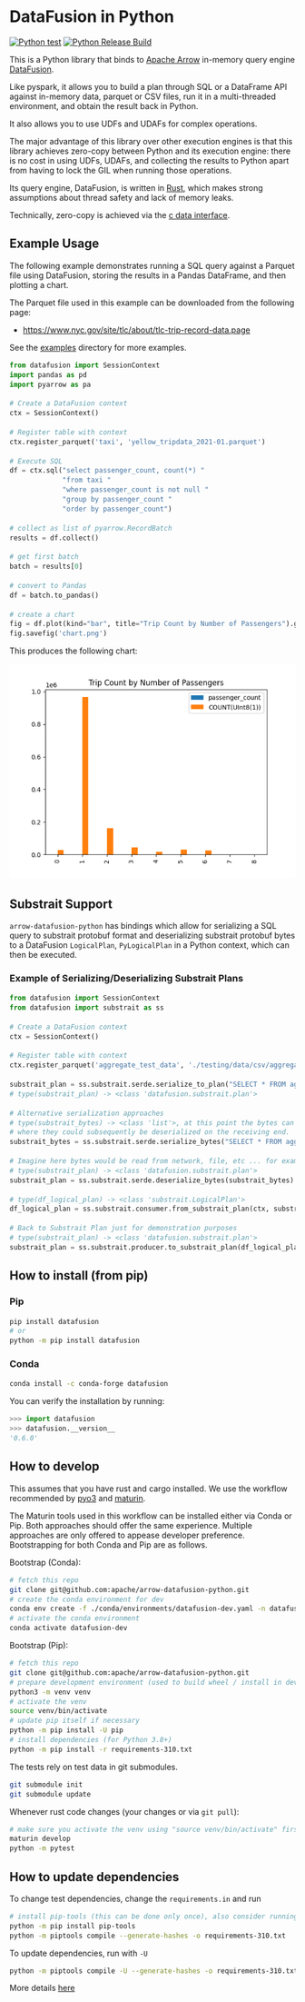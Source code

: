 <!---
  Licensed to the Apache Software Foundation (ASF) under one
  or more contributor license agreements.  See the NOTICE file
  distributed with this work for additional information
  regarding copyright ownership.  The ASF licenses this file
  to you under the Apache License, Version 2.0 (the
  "License"); you may not use this file except in compliance
  with the License.  You may obtain a copy of the License at

    http://www.apache.org/licenses/LICENSE-2.0

  Unless required by applicable law or agreed to in writing,
  software distributed under the License is distributed on an
  "AS IS" BASIS, WITHOUT WARRANTIES OR CONDITIONS OF ANY
  KIND, either express or implied.  See the License for the
  specific language governing permissions and limitations
  under the License.
-->

# DataFusion in Python

[![Python test](https://github.com/apache/arrow-datafusion-python/actions/workflows/test.yaml/badge.svg)](https://github.com/apache/arrow-datafusion-python/actions/workflows/test.yaml)
[![Python Release Build](https://github.com/apache/arrow-datafusion-python/actions/workflows/build.yml/badge.svg)](https://github.com/apache/arrow-datafusion-python/actions/workflows/build.yml)

This is a Python library that binds to [Apache Arrow](https://arrow.apache.org/) in-memory query engine [DataFusion](https://github.com/apache/arrow-datafusion).

Like pyspark, it allows you to build a plan through SQL or a DataFrame API against in-memory data, parquet or CSV
files, run it in a multi-threaded environment, and obtain the result back in Python.

It also allows you to use UDFs and UDAFs for complex operations.

The major advantage of this library over other execution engines is that this library achieves zero-copy between
Python and its execution engine: there is no cost in using UDFs, UDAFs, and collecting the results to Python apart
from having to lock the GIL when running those operations.

Its query engine, DataFusion, is written in [Rust](https://www.rust-lang.org/), which makes strong assumptions
about thread safety and lack of memory leaks.

Technically, zero-copy is achieved via the [c data interface](https://arrow.apache.org/docs/format/CDataInterface.html).

## Example Usage

The following example demonstrates running a SQL query against a Parquet file using DataFusion, storing the results
in a Pandas DataFrame, and then plotting a chart.

The Parquet file used in this example can be downloaded from the following page:

- https://www.nyc.gov/site/tlc/about/tlc-trip-record-data.page

See the [examples](examples) directory for more examples.

```python
from datafusion import SessionContext
import pandas as pd
import pyarrow as pa

# Create a DataFusion context
ctx = SessionContext()

# Register table with context
ctx.register_parquet('taxi', 'yellow_tripdata_2021-01.parquet')

# Execute SQL
df = ctx.sql("select passenger_count, count(*) "
             "from taxi "
             "where passenger_count is not null "
             "group by passenger_count "
             "order by passenger_count")

# collect as list of pyarrow.RecordBatch
results = df.collect()

# get first batch
batch = results[0]

# convert to Pandas
df = batch.to_pandas()

# create a chart
fig = df.plot(kind="bar", title="Trip Count by Number of Passengers").get_figure()
fig.savefig('chart.png')
```

This produces the following chart:

![Chart](examples/chart.png)

## Substrait Support

`arrow-datafusion-python` has bindings which allow for serializing a SQL query to substrait protobuf format and deserializing substrait protobuf bytes to a DataFusion `LogicalPlan`, `PyLogicalPlan` in a Python context, which can then be executed.

### Example of Serializing/Deserializing Substrait Plans

```python
from datafusion import SessionContext
from datafusion import substrait as ss

# Create a DataFusion context
ctx = SessionContext()

# Register table with context
ctx.register_parquet('aggregate_test_data', './testing/data/csv/aggregate_test_100.csv')

substrait_plan = ss.substrait.serde.serialize_to_plan("SELECT * FROM aggregate_test_data", ctx)
# type(substrait_plan) -> <class 'datafusion.substrait.plan'>

# Alternative serialization approaches
# type(substrait_bytes) -> <class 'list'>, at this point the bytes can be distributed to file, network, etc safely
# where they could subsequently be deserialized on the receiving end.
substrait_bytes = ss.substrait.serde.serialize_bytes("SELECT * FROM aggregate_test_data", ctx)

# Imagine here bytes would be read from network, file, etc ... for example brevity this is omitted and variable is simply reused
# type(substrait_plan) -> <class 'datafusion.substrait.plan'>
substrait_plan = ss.substrait.serde.deserialize_bytes(substrait_bytes)

# type(df_logical_plan) -> <class 'substrait.LogicalPlan'>
df_logical_plan = ss.substrait.consumer.from_substrait_plan(ctx, substrait_plan)

# Back to Substrait Plan just for demonstration purposes
# type(substrait_plan) -> <class 'datafusion.substrait.plan'>
substrait_plan = ss.substrait.producer.to_substrait_plan(df_logical_plan)

```

## How to install (from pip)

### Pip

```bash
pip install datafusion
# or
python -m pip install datafusion
```

### Conda

```bash
conda install -c conda-forge datafusion
```

You can verify the installation by running:

```python
>>> import datafusion
>>> datafusion.__version__
'0.6.0'
```

## How to develop

This assumes that you have rust and cargo installed. We use the workflow recommended by [pyo3](https://github.com/PyO3/pyo3) and [maturin](https://github.com/PyO3/maturin).

The Maturin tools used in this workflow can be installed either via Conda or Pip. Both approaches should offer the same experience. Multiple approaches are only offered to appease developer preference. Bootstrapping for both Conda and Pip are as follows.

Bootstrap (Conda):

```bash
# fetch this repo
git clone git@github.com:apache/arrow-datafusion-python.git
# create the conda environment for dev
conda env create -f ./conda/environments/datafusion-dev.yaml -n datafusion-dev
# activate the conda environment
conda activate datafusion-dev
```

Bootstrap (Pip):

```bash
# fetch this repo
git clone git@github.com:apache/arrow-datafusion-python.git
# prepare development environment (used to build wheel / install in development)
python3 -m venv venv
# activate the venv
source venv/bin/activate
# update pip itself if necessary
python -m pip install -U pip
# install dependencies (for Python 3.8+)
python -m pip install -r requirements-310.txt
```

The tests rely on test data in git submodules.

```bash
git submodule init
git submodule update
```

Whenever rust code changes (your changes or via `git pull`):

```bash
# make sure you activate the venv using "source venv/bin/activate" first
maturin develop
python -m pytest
```

## How to update dependencies

To change test dependencies, change the `requirements.in` and run

```bash
# install pip-tools (this can be done only once), also consider running in venv
python -m pip install pip-tools
python -m piptools compile --generate-hashes -o requirements-310.txt
```

To update dependencies, run with `-U`

```bash
python -m piptools compile -U --generate-hashes -o requirements-310.txt
```

More details [here](https://github.com/jazzband/pip-tools)
